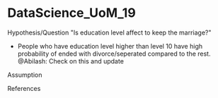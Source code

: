 # DataScience_UoM_19

Hypothesis/Question
"Is education level affect to keep the marriage?"
- People who have education level higher than level 10 have high probability of ended with divorce/seperated compared to the rest.
@Abilash: Check on this and update

Assumption


References
